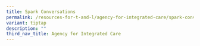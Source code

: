 ```yaml
---
title: Spark Conversations
permalink: /resources-for-t-and-l/agency-for-integrated-care/spark-conversations/
variant: tiptap
description: ""
third_nav_title: Agency for Integrated Care
---
```

